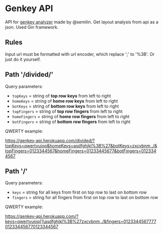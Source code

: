 # Genkey API

API for [genkey analyzer](https://github.com/semilin/genkey) made by @semilin. Get layout analysis from api as a json. Used Gin framework.


## Rules

Input url must be formatted with url encoder, which replace ';' to '%3B'. Or just do it yourself.


## Path '/divided/'

Query parameters:
- `topKeys` = string of **top row keys** from left to right
- `homeKeys` = string of **home row keys** from left to right
- `botKeys` = string of **bottom row keys** from left to right
- `topFingers` = string of **top row fingers** from left to right
- `homeFingers` = string of **home row fingers** from left to right
- `botFingers` = string of **bottom row fingers** from left to right

QWERTY example:

<https://genkey-api.herokuapp.com/divided/?topKeys=qwertyuiop&homeKeys=asdfghjkl%3B%27&botKeys=zxcvbnm,./&topFingers=0123344567&homeFingers=01233445677&botFingers=0123344567>


## Path '/'

Query parameters: 
- `keys` = string for all keys from first on top row to last on bottom row
- `fingers` = string for all fingers from first on top row to last on bottom row

QWERTY example:

<https://genkey-api.herokuapp.com/?keys=qwertyuiop[]\asdfghjkl%3B%27zxcvbnm,./&fingers=0123344567777012334456770123344567>
